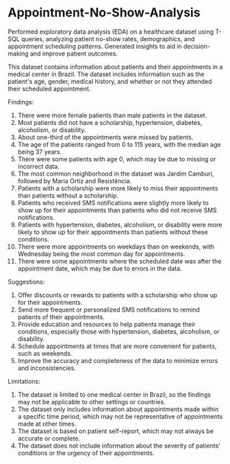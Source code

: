 # Appointment-No-Show-Analysis
Performed exploratory data analysis (EDA) on a healthcare dataset using T-SQL queries, analyzing patient no-show rates, demographics, and appointment scheduling patterns. Generated insights to aid in decision-making and improve patient outcomes. 

This dataset contains information about patients and their appointments in a medical center in Brazil. The dataset includes information such as the patient's age, gender, medical history, and whether or not they attended their scheduled appointment.

Findings:

1. There were more female patients than male patients in the dataset.
2. Most patients did not have a scholarship, hypertension, diabetes, alcoholism, or disability.
3. About one-third of the appointments were missed by patients.
4. The age of the patients ranged from 0 to 115 years, with the median age being 37 years.
5. There were some patients with age 0, which may be due to missing or incorrect data.
6. The most common neighborhood in the dataset was Jardim Camburi, followed by Maria Ortiz and Resistência.
7. Patients with a scholarship were more likely to miss their appointments than patients without a scholarship.
8. Patients who received SMS notifications were slightly more likely to show up for their appointments than patients who did not receive SMS notifications.
9. Patients with hypertension, diabetes, alcoholism, or disability were more likely to show up for their appointments than patients without these conditions.
10. There were more appointments on weekdays than on weekends, with Wednesday being the most common day for appointments.
11. There were some appointments where the scheduled date was after the appointment date, which may be due to errors in the data.

Suggestions:

1. Offer discounts or rewards to patients with a scholarship who show up for their appointments.
2. Send more frequent or personalized SMS notifications to remind patients of their appointments.
3. Provide education and resources to help patients manage their conditions, especially those with hypertension, diabetes, alcoholism, or disability.
4. Schedule appointments at times that are more convenient for patients, such as weekends.
5. Improve the accuracy and completeness of the data to minimize errors and inconsistencies.

Limitations:

1. The dataset is limited to one medical center in Brazil, so the findings may not be applicable to other settings or countries.
2. The dataset only includes information about appointments made within a specific time period, which may not be representative of appointments made at other times.
3. The dataset is based on patient self-report, which may not always be accurate or complete.
4. The dataset does not include information about the severity of patients' conditions or the urgency of their appointments.
